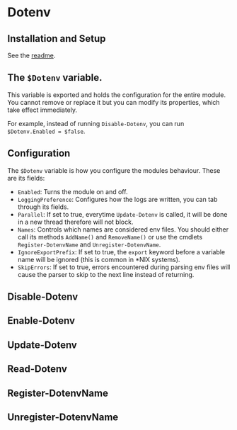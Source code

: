 # Dotenv

## Installation and Setup
See the [readme](readme.md).

## The `$Dotenv` variable.
This variable is exported and holds the configuration for the entire module.
You cannot remove or replace it but you can modify its properties, which take effect immediately.

For example, instead of running `Disable-Dotenv`, you can run `$Dotenv.Enabled = $false`.

## Configuration
The `$Dotenv` variable is how you configure the modules behaviour.
These are its fields:

-	`Enabled`: Turns the module on and off.
-	`LoggingPreference`: Configures how the logs are written, you can tab through its fields.
-	`Parallel`: If set to true, everytime `Update-Dotenv` is called, it will be done in a new thread therefore will not block.
-	`Names`: Controls which names are considered env files. You should either call its methods `AddName()` and `RemoveName()` or use the cmdlets `Register-DotenvName` and `Unregister-DotenvName`.
-	`IgnoreExportPrefix`: If set to true, the `export` keyword before a variable name will be ignored (this is common in *NIX systems).
-	`SkipErrors`: If set to true, errors encountered during parsing env files will cause the parser to skip to the next line instead of returning.

## Disable-Dotenv

## Enable-Dotenv

## Update-Dotenv

## Read-Dotenv

## Register-DotenvName

## Unregister-DotenvName
